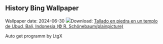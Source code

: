 ## History Bing Wallpaper
Wallpaper date: 2024-06-30
![](https://www.bing.com/th?id=OHR.UbudBali_ES-ES5927593831_UHD.jpg&w=1000)Download: [Tallado en piedra en un templo de Ubud, Bali, Indonesia (© R. Schönebaum/plainpicture)](https://www.bing.com/th?id=OHR.UbudBali_ES-ES5927593831_UHD.jpg)

Auto get programm by LtgX
